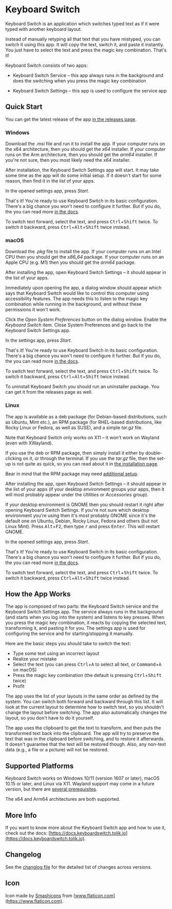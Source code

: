 # Keyboard Switch

Keyboard Switch is an application which switches typed text as if it were typed with another keyboard layout.

Instead of manually retyping all that text that you have mistyped, you can switch it using this app. It will copy the
text, switch it, and paste it instantly. You just have to select the text and press the magic key combination.
That's it!

Keyboard Switch consists of two apps:

- Keyboard Switch Service – this app always runs in the background and does the switching when you press the magic key
combination

- Keyboard Switch Settings – this app is used to configure the service app

## Quick Start

You can get the latest release of the app [in the releases page](https://github.com/TolikPylypchuk/KeyboardSwitch/releases).

### Windows

Download the _.msi_ file and run it to install the app. If your computer runs on the x64 architecture, then you should
get the _x64_ installer. If your computer runs on the Arm architecture, then you should get the _arm64_ installer. If
you're not sure, then you most likely need the _x64_ installer.

After installation, the Keyboard Switch Settings app will start. It may take some time as the app will do some initial
setup. If it doesn't start for some reason, then find it in the list of your apps.

In the opened settings app, press _Start_.

That's it! You're ready to use Keyboard Switch in its basic configuration. There's a big chance you won't need to
configure it further. But if you do, the you can read more [in the docs](https://docs.keyboardswitch.tolik.io).

To switch text forward, select the text, and press <kbd>Ctrl</kbd>+<kbd>Shift</kbd> twice. To switch it backward, press
<kbd>Ctrl</kbd>+<kbd>Alt</kbd>+<kbd>Shift</kbd> twice instead.

### macOS

Download the _.pkg_ file to install the app. If your computer runs on an Intel CPU then you should get the _x86\_64_
package. If your computer runs on an Apple CPU (e.g. M1) then you should get the _arm64_ package.

After installing the app, open Keyboard Switch Settings – it should appear in the list of your apps.

Immediately upon opening the app, a dialog window should appear which says that Keyboard Switch would like to control
this computer using accessibility features. The app needs this to listen to the magic key combination while running in
the background, and without these permissions it won't work.

Click the _Open System Preferences_ button on the dialog window. Enable the _Keyboard Switch_ item. Close System
Preferences and go back to the Keyboard Switch Settings app.

In the settings app, press _Start_.

That's it! You're ready to use Keyboard Switch in its basic configuration. There's a big chance you won't need to
configure it further. But if you do, the you can read more [in the docs](https://docs.keyboardswitch.tolik.io).

To switch text forward, select the text, and press <kbd>Ctrl</kbd>+<kbd>Shift</kbd> twice. To switch it backward, press
<kbd>Ctrl</kbd>+<kbd>Alt</kbd>+<kbd>Shift</kbd> twice instead.

To uninstall Keyboard Switch you should run an uninstaller package. You can get it from the releases page as well.

### Linux

The app is available as a deb package (for Debian-based distributions, such as Ubuntu, Mint etc.), an RPM package (for
RHEL-based distributions, like Rocky Linux or Fedora, as well as SUSE), and a simple _tar.gz_ file.

Note that Keyboard Switch only works on X11 – it won't work on Wayland (even with XWayland).

If you use the deb or RPM package, then simply install it either by double-clicking on it, or through the terminal. If
you use the _tar.gz_ file, then the set-up is not quite as quick, so you can read about it in
[the installation page](https://docs.keyboardswitch.tolik.io/usage-guides/installation#linux).

Bear in mind that the RPM package may need
[additional setup](https://docs.keyboardswitch.tolik.io/usage-guides/installation#linux).

After installing the app, open Keyboard Switch Settings – it should appear in the list of your apps (if your desktop
environment groups your apps, then it will most probably appear under the _Utilities_ or _Accessories_ group).

If your desktop environment is GNOME then you should restart it right after opening Keyboard Switch Settings. If you're
not sure which desktop environment you're using then it's most probably GNOME since it's the default one on Ubuntu,
Debian, Rocky Linux, Fedora and others (but not Linux Mint). Press <kbd>Alt</kbd>+<kbd>F2</kbd>, then type <kbd>r</kbd>
and press <kbd>Enter</kbd>. This will restart GNOME.

In the opened settings app, press _Start_.

That's it! You're ready to use Keyboard Switch in its basic configuration. There's a big chance you won't need to
configure it further. But if you do, the you can read more [in the docs](https://docs.keyboardswitch.tolik.io).

To switch text forward, select the text, and press <kbd>Ctrl</kbd>+<kbd>Shift</kbd> twice. To switch it backward, press
<kbd>Ctrl</kbd>+<kbd>Alt</kbd>+<kbd>Shift</kbd> twice instead.

## How the App Works

The app is composed of two parts: the Keyboard Switch service and the Keyboard Switch Settings app. The service always
runs in the background (and starts when you log into the system) and listens to key presses. When you press the magic
key combination, it reacts by copying the selected text, transforming it, and pasting it for you. The settings app is
used for configuring the service and for starting/stopping it manually.

Here are the basic steps you should take to switch the text:

- Type some text using an incorrect layout
- Realize your mistake
- Select the text (you can press <kbd>Ctrl</kbd>+<kbd>A</kbd> to select all text, or <kbd>Command</kbd>+<kbd>A</kbd> on
macOS)
- Press the magic key combination (the default is pressing <kbd>Ctrl</kbd>+<kbd>Shift</kbd> twice)
- Profit

The app uses the list of your layouts in the same order as defined by the system. You can switch both forward and
backward through this list. It will look at the current layout to determine how to switch text, so you shouldn't change
the layout before switching. The app also automatically changes the layout, so you don't have to do it yourself.

The app uses the clipboard to get the text to transform, and then puts the transformed text back into the clipboard.
The app will try to preserve the text that was in the clipboard before switching, and to restore it afterwards. It
doesn't guarantee that the text will be restored though. Also, any non-text data (e.g., a file or a picture) will not
be restored.

## Supported Platforms

Keyboard Switch works on Windows 10/11 (version 1607 or later), macOS 10.15 or later, and Linux via X11. Wayland support
may come in a future version, but there are
[several prerequisites](https://github.com/TolikPylypchuk/KeyboardSwitch/issues/54).

The x64 and Arm64 architectures are both supported.

## More Info

If you want to know more about the Keyboard Switch app and how to use it, check out the docs:
[https://docs.keyboardswitch.tolik.io](https://docs.keyboardswitch.tolik.io).

## Changelog

See the [changlog file](https://github.com/TolikPylypchuk/KeyboardSwitch/blob/main/CHANGELOG.md) for the detailed list
of changes across versions.

## Icon

Icon made by [Smashicons](https://smashicons.com) from [www.flaticon.com](https://www.flaticon.com).
